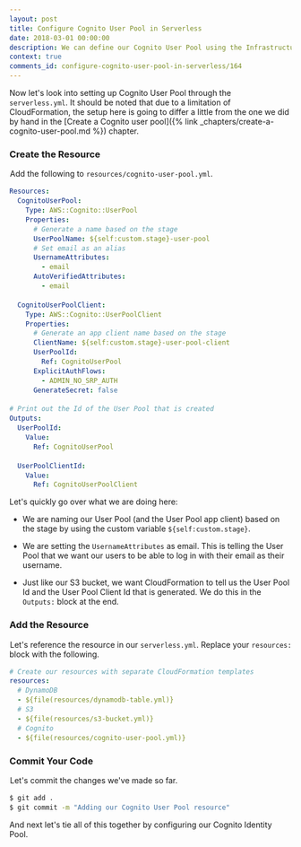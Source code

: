 ```yaml
---
layout: post
title: Configure Cognito User Pool in Serverless
date: 2018-03-01 00:00:00
description: We can define our Cognito User Pool using the Infrastructure as Code pattern by using CloudFormation in our serverless.yml. We are going to set the User Pool and App Client name based on the stage we are deploying to. We will also output the User Pool and App Client Id.
context: true
comments_id: configure-cognito-user-pool-in-serverless/164
---
```


Now let's look into setting up Cognito User Pool through the `serverless.yml`. It should be noted that due to a limitation of CloudFormation, the setup here is going to differ a little from the one we did by hand in the [Create a Cognito user pool]({% link _chapters/create-a-cognito-user-pool.md %}) chapter.

### Create the Resource

<img class="code-marker" src="/assets/s.png" />Add the following to `resources/cognito-user-pool.yml`.

``` yml
Resources:
  CognitoUserPool:
    Type: AWS::Cognito::UserPool
    Properties:
      # Generate a name based on the stage
      UserPoolName: ${self:custom.stage}-user-pool
      # Set email as an alias
      UsernameAttributes:
        - email
      AutoVerifiedAttributes:
        - email

  CognitoUserPoolClient:
    Type: AWS::Cognito::UserPoolClient
    Properties:
      # Generate an app client name based on the stage
      ClientName: ${self:custom.stage}-user-pool-client
      UserPoolId:
        Ref: CognitoUserPool
      ExplicitAuthFlows:
        - ADMIN_NO_SRP_AUTH
      GenerateSecret: false

# Print out the Id of the User Pool that is created
Outputs:
  UserPoolId:
    Value:
      Ref: CognitoUserPool

  UserPoolClientId:
    Value:
      Ref: CognitoUserPoolClient
```

Let's quickly go over what we are doing here:

- We are naming our User Pool (and the User Pool app client) based on the stage by using the custom variable `${self:custom.stage}`.

- We are setting the `UsernameAttributes` as email. This is telling the User Pool that we want our users to be able to log in with their email as their username.

- Just like our S3 bucket, we want CloudFormation to tell us the User Pool Id and the User Pool Client Id that is generated. We do this in the `Outputs:` block at the end.

### Add the Resource

<img class="code-marker" src="/assets/s.png" />Let's reference the resource in our `serverless.yml`. Replace your `resources:` block with the following.

``` yml
# Create our resources with separate CloudFormation templates
resources:
  # DynamoDB
  - ${file(resources/dynamodb-table.yml)}
  # S3
  - ${file(resources/s3-bucket.yml)}
  # Cognito
  - ${file(resources/cognito-user-pool.yml)}
```

### Commit Your Code

<img class="code-marker" src="/assets/s.png" />Let's commit the changes we've made so far.

``` bash
$ git add .
$ git commit -m "Adding our Cognito User Pool resource"
```

And next let's tie all of this together by configuring our Cognito Identity Pool.
